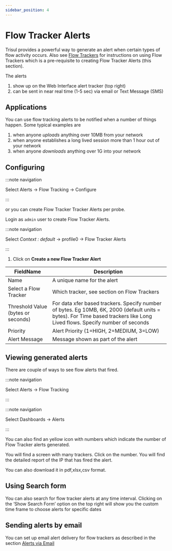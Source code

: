 ```yaml
---
sidebar_position: 4
--- 
```


# Flow Tracker Alerts

Trisul provides a powerful way to generate an alert when certain types of flow activity occurs. Also see [Flow Trackers](/docs/ug/flow/tracker) for instructions on using Flow Trackers which is a pre-requisite to creating Flow Tracker Alerts (this section).

The alerts

1. show up on the Web Interface alert tracker (top right)
2. can be sent in near real time (1-5 sec) via email or Text Message (SMS)

## Applications

You can use flow tracking alerts to be notified when a number of things happen. Some typical examples are

1. when anyone *uploads* anything over 10MB from your network
2. when anyone establishes a long lived session more than 1 hour out of your network
3. when anyone *downloads* anything over 1G into your network

## Configuring

:::note navigation

Select Alerts → Flow Tracking → Configure

:::

or you can create Flow Tracker Tracker Alerts per probe.

Login as `admin` user to create Flow Tracker Alerts.

:::note navigation

Select *Context : default* → profile0 → Flow Tracker Alerts

:::

1. Click on **Create a new Flow Tracker Alert**

| FieldName                          | Description                                                                                                                                                                |
| ---------------------------------- | -------------------------------------------------------------------------------------------------------------------------------------------------------------------------- |
| Name                               | A unique name for the alert                                                                                                                                                |
| Select a Flow Tracker              | Which tracker, see section on Flow Trackers                                                                                                                                |
| Threshold Value (bytes or seconds) | For data xfer based trackers. Specify number of bytes. Eg 10MB, 6K, 2000 (default units = bytes). For Time based trackers like Long Lived flows. Specify number of seconds |
| Priority                           | Alert Priority (1=HIGH, 2=MEDIUM, 3=LOW)                                                                                                                                   |
| Alert Message                      | Message shown as part of the alert                                                                                                                                         |

## Viewing generated alerts

There are couple of ways to see flow alerts that fired.

:::note navigation

Select Alerts → Flow Tracking

:::

:::note navigation

Select Dashboards → Alerts

:::

You can also find an yellow icon with numbers which indicate the number of Flow Tracker alerts generated.

You will find a screen with many trackers. Click on the number. You 
will find the detailed report of the IP that has fired the alert.

You can also download it in pdf,xlsx,csv format.

## Using Search form

You can also search for flow tracker alerts at any time interval. 
Clicking on the ‘Show Search Form’ option on the top right will show you
 the custom time frame to choose alerts for specific dates

## Sending alerts by email

You can set up email alert delivery for flow trackers as described in the section [Alerts via Email](/docs/ug/alerts/email_settings)
